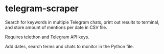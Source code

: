 # telegram-scraper
Search for keywords in multiple Telegram chats, print out results to terminal, and store amount of mentions per date in CSV file.

Requires telethon and Telegram API keys.

Add dates, search terms and chats to monitor in the Python file.



